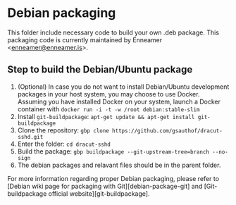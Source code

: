 # Debian packaging

This folder include necessary code to build your own .deb package. This
packaging code is currently maintained by Enneamer
<[enneamer@enneamer.is](mailto:enneamer@enneamer.is)>.

## Step to build the Debian/Ubuntu package

1. (Optional) In case you do not want to install Debian/Ubuntu 
   development packages in your host system, you may choose to use
   Docker. Assuming you have installed Docker on your system, launch a
   Docker container with `docker run -i -t -w /root debian:stable-slim`
2. Install `git-buildpackage`: `apt-get update && apt-get install git-buildpackage`
3. Clone the repository: `gbp clone https://github.com/gsauthof/dracut-sshd.git`
4. Enter the folder: `cd dracut-sshd`
5. Build the package: `gbp buildpackage --git-upstream-tree=branch --no-sign`
6. The debian packages and relavant files should be in the parent folder.

For more information regarding proper Debian packaging, please refer to
[Debian wiki page for packaging with Git][debian-package-git] and
[Git-buildpackage official website][git-buildpackage].
